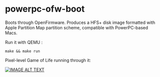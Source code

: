 # powerpc-ofw-boot
Boots through OpenFirmware.
Produces a HFS+ disk image formatted with Apple Partition Map partition scheme, compatible with PowerPC-based Macs.

Run it with QEMU :

```make && make run```

Pixel-level Game of Life running through it:

[![IMAGE ALT TEXT](http://img.youtube.com/vi/yy2iXljHSJQ/0.jpg)](https://www.youtube.com/watch?v=yy2iXljHSJQ "Video Title")
